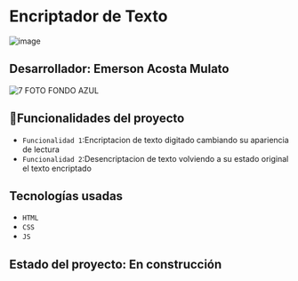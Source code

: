 <h1 align="left"> Encriptador de Texto </h1>

![image](https://github.com/user-attachments/assets/540fc703-eef8-4d4c-ae72-f55dbf9486b2)

## Desarrollador: Emerson Acosta Mulato

![7 FOTO FONDO AZUL](https://github.com/user-attachments/assets/412f174c-8ae8-4cd7-a397-d3af51ee6a72)

## :hammer:Funcionalidades del proyecto

- `Funcionalidad 1`:Encriptacion de texto digitado cambiando su apariencia de lectura
- `Funcionalidad 2`:Desencriptacion de texto volviendo a su estado original el texto encriptado

## Tecnologías usadas
- `HTML`
- `CSS`
- `JS`

## Estado del proyecto: En construcción

   



